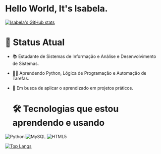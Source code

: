 # Hello World, It's Isabela.

[![Isabela's GitHub stats](https://github-readme-stats.vercel.app/api?username=Isabelacy&show_icons=true&theme=radical)](https://github.com/Isabelacy/github-readme-stats)

# 🚧 Status Atual
- 📚 Estudante de Sistemas de Informação e Análise e Desenvolvimento de Sistemas.
- 🧑‍💻 Aprendendo Python, Lógica de Programação e Automação de Tarefas.
- 🚀 Em busca de aplicar o aprendizado em projetos práticos.

  # 🛠️ Tecnologias que estou aprendendo e usando
  
![Python](https://img.shields.io/badge/python-3670A0?style=for-the-badge&logo=python&logoColor=ffdd54)
![MySQL](https://img.shields.io/badge/mysql-4479A1.svg?style=for-the-badge&logo=mysql&logoColor=white)
![HTML5](https://img.shields.io/badge/html5-%23E34F26.svg?style=for-the-badge&logo=html5&logoColor=white)

[![Top Langs](https://github-readme-stats.vercel.app/api/top-langs/?username=anuraghazra&layout=compact)](https://github.com/anuraghazra/github-readme-stats)
